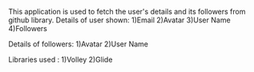 This application is used to fetch the user's details and its followers from github library.
Details of user shown:
1)Email
2)Avatar
3)User Name
4)Followers

Details of followers:
1)Avatar
2)User Name

Libraries used :
1)Volley
2)Glide

